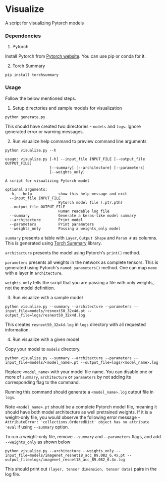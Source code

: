 # Visualize
A script for visualizing Pytorch models

### Dependencies

1. Pytorch

Install Pytorch from [Pytorch website](https://pytorch.org). You can use pip or conda for it. 

2. Torch Summary

```
pip install torchsummary
```

### Usage

Follow the below mentioned steps.

1. Setup directories and sample models for visualization

```
python generate.py
```

This should have created two directories - `models` and `logs`. Ignore generated error or warning messages.

2. Run visualize help command to preview command line arguments

```
python visualize.py --h
```

```
usage: visualize.py [-h] --input_file INPUT_FILE [--output_file OUTPUT_FILE]
                    [--summary] [--architecture] [--parameters]
                    [--weights_only]

A script for visualizing Pytorch model

optional arguments:
  -h, --help            show this help message and exit
  --input_file INPUT_FILE
                        Pytorch model file (.pt/.pth)
  --output_file OUTPUT_FILE
                        Human readable log file
  --summary             Generate a keras-like model summary
  --architecture        Print model
  --parameters          Print parameters
  --weights_only        Passing a weights_only model
```

`summary` presents a table with `Layer`, `Output Shape` and `Param #` as columns. This is generated using [Torch Summary](https://github.com/sksq96/pytorch-summary) library.

`architecture` presents the model using Pytorch's `print()` method.

`parameters` presents all weights in the network as complete tensors. This is generated using Pytorch's `named_parameters()` method. One can map `name` with a layer in `architecture`. 

`weights_only` tells the script that you are passing a file with only weights, not the model definition.

3. Run visualize with a sample model

```
python visualize.py --summary --architecture --parameters --input_file=models/resnext50_32x4d.pt --output_file=logs/resnext50_32x4d.log
```

This creates `resnext50_32x4d.log` in `logs` directory with all requested information.

4. Run visualize with a given model

Copy your model to `models` directory.

```
python visualize.py --summary --architecture --parameters --input_file=models/<model_name>.pt --output_file=logs/<model_name>.log
``` 

Replace `<model_name>` with your model file name. You can disable one or more of `summary`, `architecture` or `parameters` by not adding its corresponding flag to the command. 

Running this command should generate a `<model_name>.log` output file in `logs`.

Note `<model_name>.pt` should be a complete Pytorch model file, meaning it should have both model architecture as well pretrained weights. If it is a weight-only file, you would observe the following error message - `AttributeError: 'collections.OrderedDict' object has no attribute 'eval` if using `--summary` option.

To run a weight-only file, remove `--summary` and `--parameters` flags, and add `--weights_only` as shown below

```
python visualize.py --architecture --weights_only --input_file=models/imagenet_resnet18_acc_89.082_6.4x.pt --output_file=logs/imagenet_resnet18_acc_89.082_6.4x.log
``` 

This should print out `(layer, tensor dimension, tensor data)` pairs in the log file.
